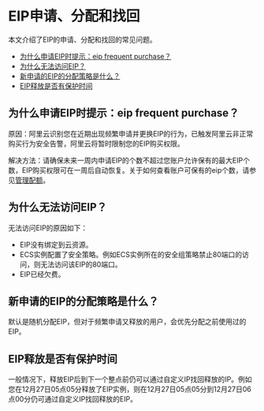 # EIP申请、分配和找回

本文介绍了EIP的申请、分配和找回的常见问题。

-   [为什么申请EIP时提示：eip frequent purchase？](#section_dm3_h54_7wx)
-   [为什么无法访问EIP？](#section_dk9_ltz_iai)
-   [新申请的EIP的分配策略是什么？](#section_gr9_7ut_dxo)
-   [EIP释放是否有保护时间](#section_4pa_nt8_hum)

## 为什么申请EIP时提示：eip frequent purchase？

原因：阿里云识别您在近期出现频繁申请并更换EIP的行为，已触发阿里云非正常购买行为安全告警，阿里云将暂时限制您的EIP购买权限。

解决方法：请确保未来一周内申请EIP的个数不超过您账户允许保有的最大EIP个数，EIP购买权限可在一周后自动恢复。关于如何查看账户可保有的eip个数，请参见[管理配额](/intl.zh-CN/用户指南/管理配额.md)。

## 为什么无法访问EIP？

无法访问EIP的原因如下：

-   EIP没有绑定到云资源。
-   ECS实例配置了安全策略。例如ECS实例所在的安全组策略禁止80端口的访问，则无法访问该EIP的80端口。
-   EIP已经欠费。

## 新申请的EIP的分配策略是什么？

默认是随机分配EIP，但对于频繁申请又释放的用户，会优先分配之前使用过的EIP。

## EIP释放是否有保护时间

一般情况下，释放EIP后到下一个整点前仍可以通过自定义IP找回释放的IP。例如您在12月27日05点05分释放了EIP实例，则在12月27日05点05分到12月27日06点00分仍可通过自定义IP找回释放的EIP。

